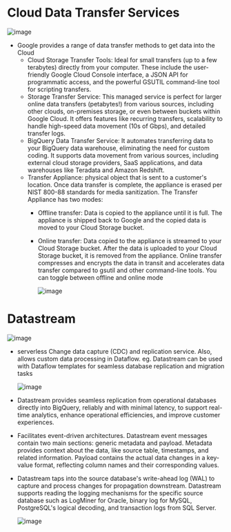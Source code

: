 # Cloud Data Transfer Services

  ![image](https://github.com/user-attachments/assets/b27488b4-2c16-472d-baf4-1a630bc087d2)

- Google provides a range of data transfer methods to get data into the Cloud
  - Cloud Storage Transfer Tools: Ideal for small transfers (up to a few terabytes) directly from your computer. These include the user-friendly Google Cloud Console interface, a JSON API for programmatic access, and the powerful GSUTIL command-line tool for scripting transfers.
  - Storage Transfer Service: This managed service is perfect for larger online data transfers (petabytes!) from various sources, including other clouds, on-premises storage, or even between buckets within Google Cloud. It offers features like recurring transfers, scalability to handle high-speed data movement (10s of Gbps), and detailed transfer logs.
  - BigQuery Data Transfer Service: It automates transferring data to your BigQuery data warehouse, eliminating the need for custom coding. It supports data movement from various sources, including external cloud storage providers, SaaS applications, and data warehouses like Teradata and Amazon Redshift.
  - Transfer Appliance: physical object that is sent to a customer's location. Once data transfer is complete, the appliance is erased per NIST 800-88 standards for media sanitization. The Transfer Appliance has two modes:
    - Offline transfer: Data is copied to the appliance until it is full. The appliance is shipped back to Google and the copied data is moved to your Cloud Storage bucket.
    - Online transfer: Data copied to the appliance is streamed to your Cloud Storage bucket. After the data is uploaded to your Cloud Storage bucket, it is removed from the appliance. Online transfer compresses and encrypts the data in transit and accelerates data transfer compared to gsutil and other command-line tools. You can toggle between offline and online mode

        ![image](https://github.com/user-attachments/assets/b80d28c1-0668-46c4-b73d-d7a4cef2569f)


# Datastream

  ![image](https://github.com/user-attachments/assets/c0e8e97a-2f0e-458d-9d48-ba375c0ad067)

- serverless Change data capture (CDC) and replication service. Also, allows custom data processing in Dataflow. eg. Datastream can be used with Dataflow templates for seamless database replication and migration tasks

    ![image](https://github.com/user-attachments/assets/e4612ff7-8c21-4e84-8bf9-58cda20c348f)
  
- Datastream provides seamless replication from operational databases directly into BigQuery, reliably and with minimal latency, to support real-time analytics, enhance operational efficiencies, and improve customer experiences.
- Facilitates event-driven architectures. Datastream event messages contain two main sections: generic metadata and payload. Metadata provides context about the data, like source table, timestamps, and related information. Payload contains the actual data changes in a key-value format, reflecting column names and their corresponding values.

- Datastream taps into the source database's write-ahead log (WAL) to capture and process changes for propagation downstream. Datastream supports reading the logging mechanisms for the specific source database such as LogMiner for Oracle, binary log for MySQL, PostgreSQL's logical decoding, and transaction logs from SQL Server.

    ![image](https://github.com/user-attachments/assets/557041a1-4178-42ce-9bdc-cf9f937c52cf)

